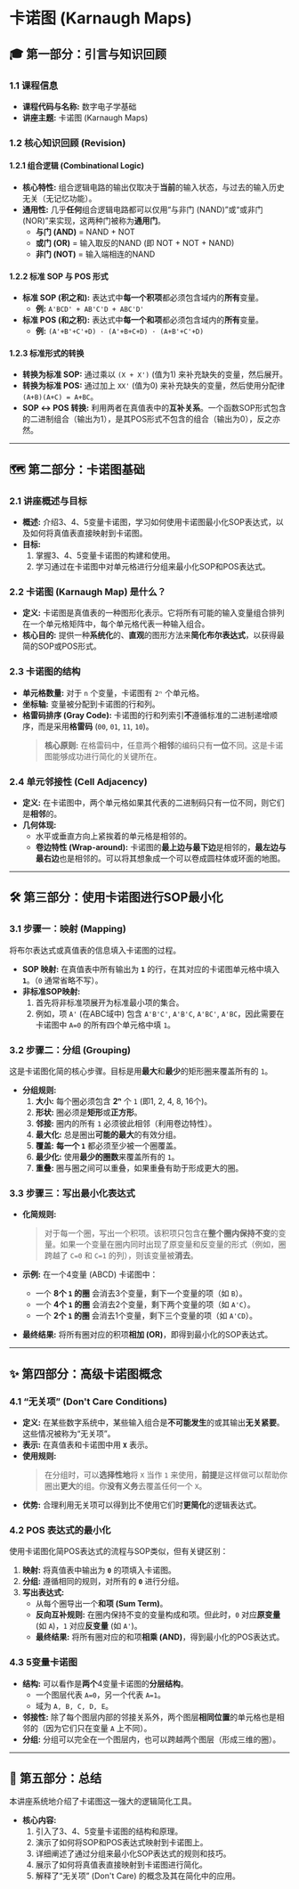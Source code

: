 # 卡诺图 (Karnaugh Maps)

## 🎓 第一部分：引言与知识回顾 

### **1.1 课程信息**
*   **课程代码与名称:** 数字电子学基础
*   **讲座主题:** 卡诺图 (Karnaugh Maps)

### **1.2 核心知识回顾 (Revision)**

#### **1.2.1 组合逻辑 (Combinational Logic)**
*   **核心特性:** 组合逻辑电路的输出仅取决于**当前**的输入状态，与过去的输入历史无关（无记忆功能）。
*   **通用性:** 几乎**任何**组合逻辑电路都可以仅用“与非门 (NAND)”或“或非门 (NOR)”来实现，这两种门被称为**通用门**。
    *   **与门 (AND)** = NAND + NOT
    *   **或门 (OR)** = 输入取反的NAND (即 NOT + NOT + NAND)
    *   **非门 (NOT)** = 输入端相连的NAND

#### **1.2.2 标准 SOP 与 POS 形式**
*   **标准 SOP (积之和):** 表达式中**每一个积项**都必须包含域内的**所有**变量。
    *   **例:** `A'BCD' + AB'C'D + ABC'D'`
*   **标准 POS (和之积):** 表达式中**每一个和项**都必须包含域内的**所有**变量。
    *   **例:** `(A'+B'+C'+D) · (A'+B+C+D) · (A+B'+C'+D)`

#### **1.2.3 标准形式的转换**
*   **转换为标准 SOP:** 通过乘以 `(X + X')` (值为1) 来补充缺失的变量，然后展开。
*   **转换为标准 POS:** 通过加上 `XX'` (值为0) 来补充缺失的变量，然后使用分配律 `(A+B)(A+C) = A+BC`。
*   **SOP ↔ POS 转换:** 利用两者在真值表中的**互补关系**。一个函数SOP形式包含的二进制组合（输出为1），是其POS形式不包含的组合（输出为0），反之亦然。

---

## 🗺️ 第二部分：卡诺图基础 

### **2.1 讲座概述与目标**
*   **概述:** 介绍3、4、5变量卡诺图，学习如何使用卡诺图最小化SOP表达式，以及如何将真值表直接映射到卡诺图。
*   **目标:**
    1.  掌握3、4、5变量卡诺图的构建和使用。
    2.  学习通过在卡诺图中对单元格进行分组来最小化SOP和POS表达式。

### **2.2 卡诺图 (Karnaugh Map) 是什么？**
*   **定义:** 卡诺图是真值表的一种图形化表示。它将所有可能的输入变量组合排列在一个单元格矩阵中，每个单元格代表一种输入组合。
*   **核心目的:** 提供一种**系统化**的、**直观**的图形方法来**简化布尔表达式**，以获得最简的SOP或POS形式。

### **2.3 卡诺图的结构**
*   **单元格数量:** 对于 `n` 个变量，卡诺图有 `2ⁿ` 个单元格。
*   **坐标轴:** 变量被分配到卡诺图的行和列。
*   **格雷码排序 (Gray Code):** 卡诺图的行和列索引**不**遵循标准的二进制递增顺序，而是采用**格雷码** (`00`, `01`, `11`, `10`)。
    > **核心原则:** 在格雷码中，任意两个**相邻**的编码只有**一位**不同。这是卡诺图能够成功进行简化的关键所在。

### **2.4 单元邻接性 (Cell Adjacency)**
*   **定义:** 在卡诺图中，两个单元格如果其代表的二进制码只有一位不同，则它们是**相邻**的。
*   **几何体现:**
    *   水平或垂直方向上紧挨着的单元格是相邻的。
    *   **卷边特性 (Wrap-around):** 卡诺图的**最上边与最下边**是相邻的，**最左边与最右边**也是相邻的。可以将其想象成一个可以卷成圆柱体或环面的地图。

---

## 🛠️ 第三部分：使用卡诺图进行SOP最小化 

### **3.1 步骤一：映射 (Mapping)**
将布尔表达式或真值表的信息填入卡诺图的过程。
*   **SOP 映射:** 在真值表中所有输出为 **`1`** 的行，在其对应的卡诺图单元格中填入 **`1`**。（`0` 通常省略不写）。
*   **非标准SOP映射:**
    1.  首先将非标准项展开为标准最小项的集合。
    2.  例如，项 `A'` (在ABC域中) 包含 `A'B'C'`, `A'B'C`, `A'BC'`, `A'BC`，因此需要在卡诺图中 `A=0` 的所有四个单元格中填 `1`。

### **3.2 步骤二：分组 (Grouping)**
这是卡诺图化简的核心步骤。目标是用**最大**和**最少**的矩形圈来覆盖所有的 `1`。
*   **分组规则:**
    1.  **大小:** 每个圈必须包含 **2ⁿ** 个 `1` (即1, 2, 4, 8, 16个)。
    2.  **形状:** 圈必须是**矩形**或**正方形**。
    3.  **邻接:** 圈内的所有 `1` 必须彼此相邻（利用卷边特性）。
    4.  **最大化:** 总是圈出**可能的最大**的有效分组。
    5.  **覆盖:** **每一个 `1`** 都必须至少被一个圈覆盖。
    6.  **最少化:** 使用**最少的圈数**来覆盖所有的 `1`。
    7.  **重叠:** 圈与圈之间可以重叠，如果重叠有助于形成更大的圈。

### **3.3 步骤三：写出最小化表达式**
*   **化简规则:**
    > 对于每一个圈，写出一个积项。该积项只包含在**整个圈内保持不变**的变量。如果一个变量在圈内同时出现了原变量和反变量的形式（例如，圈跨越了 `C=0` 和 `C=1` 的列），则该变量被**消去**。

*   **示例:** 在一个4变量 (ABCD) 卡诺图中：
    *   一个 **8个 `1` 的圈** 会消去3个变量，剩下一个变量的项（如 `B`）。
    *   一个 **4个 `1` 的圈** 会消去2个变量，剩下两个变量的项（如 `A'C`）。
    *   一个 **2个 `1` 的圈** 会消去1个变量，剩下三个变量的项（如 `A'CD`）。
*   **最终结果:** 将所有圈对应的积项**相加 (OR)**，即得到最小化的SOP表达式。

---

## ✨ 第四部分：高级卡诺图概念 

### **4.1 “无关项” (Don't Care Conditions)**
*   **定义:** 在某些数字系统中，某些输入组合是**不可能发生**的或其输出**无关紧要**。这些情况被称为“无关项”。
*   **表示:** 在真值表和卡诺图中用 **`X`** 表示。
*   **使用规则:**
    > 在分组时，可以**选择性地**将 `X` 当作 `1` 来使用，**前提**是这样做可以帮助你圈出**更大**的组。你**没有义务**去覆盖任何一个 `X`。
*   **优势:** 合理利用无关项可以得到比不使用它们时**更简化**的逻辑表达式。

### **4.2 POS 表达式的最小化**
使用卡诺图化简POS表达式的流程与SOP类似，但有关键区别：
1.  **映射:** 将真值表中输出为 **`0`** 的项填入卡诺图。
2.  **分组:** 遵循相同的规则，对所有的 **`0`** 进行分组。
3.  **写出表达式:**
    *   从每个圈导出一个**和项 (Sum Term)**。
    *   **反向互补规则:** 在圈内保持不变的变量构成和项。但此时，`0` 对应**原变量** (如 `A`)，`1` 对应**反变量** (如 `A'`)。
    *   **最终结果:** 将所有圈对应的和项**相乘 (AND)**，得到最小化的POS表达式。

### **4.3 5变量卡诺图**
*   **结构:** 可以看作是**两个**4变量卡诺图的**分层结构**。
    *   一个图层代表 `A=0`，另一个代表 `A=1`。
    *   域为 `A, B, C, D, E`。
*   **邻接性:** 除了每个图层内部的邻接关系外，两个图层**相同位置**的单元格也是相邻的（因为它们只在变量 `A` 上不同）。
*   **分组:** 分组可以完全在一个图层内，也可以跨越两个图层（形成三维的圈）。

---

## 🏁 第五部分：总结 
本讲座系统地介绍了卡诺图这一强大的逻辑简化工具。
*   **核心内容:**
    1.  引入了3、4、5变量卡诺图的结构和原理。
    2.  演示了如何将SOP和POS表达式映射到卡诺图上。
    3.  详细阐述了通过分组来最小化SOP表达式的规则和技巧。
    4.  展示了如何将真值表直接映射到卡诺图进行简化。
    5.  解释了“无关项” (Don't Care) 的概念及其在简化中的应用。